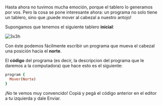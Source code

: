 Hasta ahora no tuvimos mucha emoción, porque el tablero lo generamos por vos. Pero la cosa se pone interesante ahora: un programa no solo tiene un tablero, sino que ¡puede mover al cabezal a nuestro antojo!

Supongamos que tenemos el siguiente tablero **inicial**:

![3x3h](https://raw.githubusercontent.com/sagrado-corazon-alcal/mumuki-fundamentos-gobstones-guia-1-primeros-programas/master/3x3h.png)

Con éste podemos fácilmente escribir un programa que mueva el cabezal una posición hacia el **norte**.

El **código** del programa (es decir, la descripcion del programa que le daremos a la computadora) que hace esto es el siguiente:

```ruby
program {
  Mover(Norte)
}
```

¡No te vemos muy convencido! Copiá y pegá el código anterior en el editor a tu izquierda y dale Enviar.